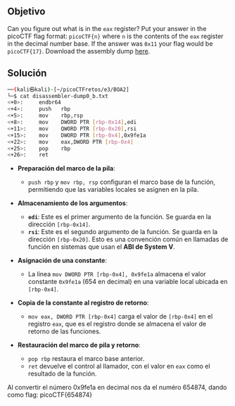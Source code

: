 ## Objetivo
Can you figure out what is in the `eax` register? Put your answer in the picoCTF flag format: `picoCTF{n}` where `n` is the contents of the `eax` register in the decimal number base. If the answer was `0x11` your flag would be `picoCTF{17}`. Download the assembly dump [here](https://artifacts.picoctf.net/c/510/disassembler-dump0_b.txt).

## Solución

```bash
──(kali㉿kali)-[~/picoCTFretos/e3/BOA2]
└─$ cat disassembler-dump0_b.txt 
<+0>:     endbr64 
<+4>:     push   rbp
<+5>:     mov    rbp,rsp
<+8>:     mov    DWORD PTR [rbp-0x14],edi
<+11>:    mov    QWORD PTR [rbp-0x20],rsi
<+15>:    mov    DWORD PTR [rbp-0x4],0x9fe1a
<+22>:    mov    eax,DWORD PTR [rbp-0x4]
<+25>:    pop    rbp
<+26>:    ret
```
- **Preparación del marco de la pila**:
    
    - `push rbp` y `mov rbp, rsp` configuran el marco base de la función, permitiendo que las variables locales se asignen en la pila.
- **Almacenamiento de los argumentos**:
    
    - **`edi`**: Este es el primer argumento de la función. Se guarda en la dirección `[rbp-0x14]`.
    - **`rsi`**: Este es el segundo argumento de la función. Se guarda en la dirección `[rbp-0x20]`. Esto es una convención común en llamadas de función en sistemas que usan el **ABI de System V**.
- **Asignación de una constante**:
    
    - La línea `mov DWORD PTR [rbp-0x4], 0x9fe1a` almacena el valor constante `0x9fe1a` (654 en decimal) en una variable local ubicada en `[rbp-0x4]`.
- **Copia de la constante al registro de retorno**:
    
    - `mov eax, DWORD PTR [rbp-0x4]` carga el valor de `[rbp-0x4]` en el registro `eax`, que es el registro donde se almacena el valor de retorno de las funciones.
- **Restauración del marco de pila y retorno**:
    
    - `pop rbp` restaura el marco base anterior.
    - `ret` devuelve el control al llamador, con el valor en `eax` como el resultado de la función.

Al convertir el número 0x9fe1a en decimal nos da el numéro 654874, dando como flag:
picoCTF{654874}
